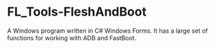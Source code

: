 # FL_Tools-FleshAndBoot
A Windows program written in C# Windows Forms. It has a large set of functions for working with ADB and FastBoot.
